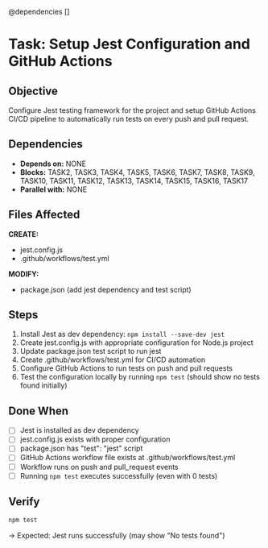 @dependencies []
# Task: Setup Jest Configuration and GitHub Actions

## Objective
Configure Jest testing framework for the project and setup GitHub Actions CI/CD pipeline to automatically run tests on every push and pull request.

## Dependencies
- **Depends on:** NONE
- **Blocks:** TASK2, TASK3, TASK4, TASK5, TASK6, TASK7, TASK8, TASK9, TASK10, TASK11, TASK12, TASK13, TASK14, TASK15, TASK16, TASK17
- **Parallel with:** NONE

## Files Affected
**CREATE:**
- jest.config.js
- .github/workflows/test.yml

**MODIFY:**
- package.json (add jest dependency and test script)

## Steps
1. Install Jest as dev dependency: `npm install --save-dev jest`
2. Create jest.config.js with appropriate configuration for Node.js project
3. Update package.json test script to run jest
4. Create .github/workflows/test.yml for CI/CD automation
5. Configure GitHub Actions to run tests on push and pull requests
6. Test the configuration locally by running `npm test` (should show no tests found initially)

## Done When
- [ ] Jest is installed as dev dependency
- [ ] jest.config.js exists with proper configuration
- [ ] package.json has "test": "jest" script
- [ ] GitHub Actions workflow file exists at .github/workflows/test.yml
- [ ] Workflow runs on push and pull_request events
- [ ] Running `npm test` executes successfully (even with 0 tests)

## Verify
```bash
npm test
```
→ Expected: Jest runs successfully (may show "No tests found")
